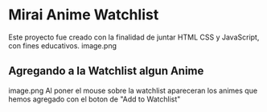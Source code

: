 # Mirai Anime Watchlist
Este proyecto fue creado con la finalidad de juntar HTML CSS y JavaScript, con fines educativos.
image.png

## Agregando a la Watchlist algun Anime 
image.png
Al poner el mouse sobre la watchlist apareceran los animes que hemos agregado con el boton de "Add to Watchlist"

